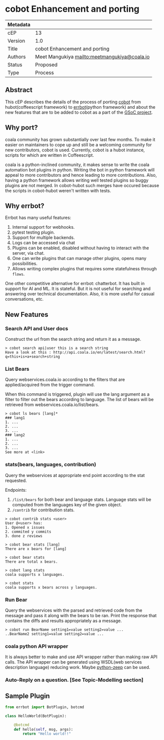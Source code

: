 # cobot Enhancement and porting

| Metadata |                                                |
| -------- | ---------------------------------------------- |
| cEP      | 13                                             |
| Version  | 1.0                                            |
| Title    | cobot Enhancement and porting                  |
| Authors  | Meet Mangukiya <mailto:meetmangukiya@coala.io> |
| Status   | Proposed                                       |
| Type     | Process                                        |

## Abstract

This cEP describes the details of the process of porting
[cobot](https://gitlab.com/coala/cobot) from hubot(coffeescript framework) to
[errbot](http://errbot.io)(python framework) and about the new features that are
to be added to cobot as a part of the [GSoC
project](https://summerofcode.withgoogle.com/projects/#4913450777051136).

## Why port?

coala community has grown substantially over last few months. To make it easier
on maintainers to cope up and still be a welcoming community for new
contributors, cobot is used. Currently, cobot is a hubot instance, scripts for
which are written in Coffeescript.

coala is a python-inclined community, it makes sense to write the coala
automation bot plugins in python. Writing the bot in python framework will
appeal to more contributors and hence leading to more contributions. Also,
having a python framework allows writing well tested plugins so buggy plugins
are not merged. In cobot-hubot such merges have occured because the scripts in
cobot-hubot weren't written with tests.

## Why errbot?

Errbot has many useful features:

1. Internal support for webhooks.
2. pytest testing plugin.
3. Support for multiple backends.
4. Logs can be accessed via chat
5. Plugins can be enabled, disabled without having to interact with the server,
   via chat.
6. One can write plugins that can manage other plugins, opens many
   possibilities.
7. Allows writing complex plugins that requires some statefulness through
   `flows`.

One other competitive alternative for errbot: chatterbot. It has built in
support for AI and ML. It is stateful. But it is not useful for searching and
answering over technical documentation. Also, it is more useful for casual
conversations, etc.

## New Features

### Search API and User docs

Construct the url from the search string and return it as a message.

```
> cobot search api|user this is a search string
Have a look at this : http://api.coala.io/en/latest/search.html?q=this+is+a+search+string
```

### List Bears

Query webservices.coala.io according to the filters that are applied/acquired
from the trigger command.

When this command is triggered, plugin will use the lang argument as a filter to
filter out the bears according to language. The list of bears will be retrieved
from webservices.coala.io/list/bears.

```
> cobot ls bears [lang]*
### lang1
1. ...
2. ...
3. ...
### lang2
1. ...
2. ...
3. ...
See more at <link>
```

### stats(bears, languages, contribution)

Query the webservices at appropriate end point according to the stat requested.

Endpoints:

1. `/list/bears` for both bear and language stats. Language stats will be
   computed from the languages key of the given object.
2. `/contrib` for contribution stats.


```
> cobot contrib stats <user>
User @<user> has:
1. Opened x issues
2. commited y commits
3. done z reviews

> cobot bear stats [lang]
There are x bears for [lang]

> cobot bear stats
There are total x bears.

> cobot lang stats
coala supports x languages.

> cobot stats
coala supports x bears across y languages.
```

### Run Bear

Query the webservices with the parsed and retrieved code from the message and
pass it along with the bears to be ran. Print the response that contains the
diffs and results appropriately as a message.

```
> cobot run BearName setting1=value setting2=value ...
..BearName2 setting1=value setting2=value ...
```

### coala python API wrapper

It is always better to make and use API wrapper rather than making raw API
calls. The API wrapper can be generated using WSDL(web services description
language) reducing work. Maybe
[python-zeep](https://github.com/mvantellingen/python-zeep) can be used.

### Auto-Reply on a question. [See Topic-Modelling section]

<!-- TODOs:
1. Preprocessing part
2. Finding the topic of the question.
3. Back Tracing the document for the topic.
4. Reply with a summary of the document and optionally a link to that part of
   documentation.
 -->

## Sample Plugin

```py
from errbot import BotPlugin, botcmd

class HelloWorld(BotPlugin):

    @botcmd
    def hello(self, msg, args):
        return "Hello world!!"
```
